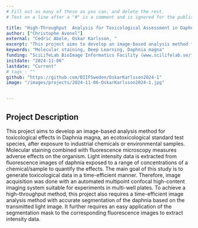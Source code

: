 ```yaml
---
# Fill out as many of these as you can, and delete the rest.
# Text on a line after a "#" is a comment and is ignored for the published page.

title: "High-Throughput  Analysis for Toxicological Assessment in Daphnia magna"
author: ["Christophe Avenel"]
external: "Cedric Abele, Oskar Karlsson, "
excerpt: "This project aims to develop an image-based analysis method for toxicological effects in Daphnia magna, an ecotoxicological standard test species, after exposure to industrial chemicals or environmental samples. Molecular staining combined with fluorescence microscopy measures adverse effects on the organism. Light intensity data is extracted from fluorescence images of daphnia exposed to a range of concentrations of a chemical/sample to quantify the effects. "
keywords: "Molecular staining, Deep Learning, Daphnia magna"
funding: "SciLifeLab BioImage Informatics Facility (www.scilifelab.se/facilities/bioimage-informatics)"
initdate: "2024-11-06"
lastdate: "Current"
# tags_: ""
github: "https://github.com/BIIFSweden/OskarKarlsson2024-1"
image: "/images/projects/2024-11-06-OskarKarlsson2024-1.jpg"


---
```


## Project Description
This project aims to develop an image-based analysis method for toxicological effects in Daphnia magna, an ecotoxicological standard test species, after exposure to industrial chemicals or environmental samples. Molecular staining combined with fluorescence microscopy measures adverse effects on the organism. Light intensity data is extracted from fluorescence images of daphnia exposed to a range of concentrations of a chemical/sample to quantify the effects. 
The main goal of this study is to generate toxicological data in a time-efficient manner. Therefore, image acquisition was done with an automated multipoint confocal high-content imaging system suitable for experiments in multi-well plates. To achieve a high-throughput method, this project also requires a time-efficient image analysis method with accurate segmentation of the daphnia based on the transmitted light image. It further requires an easy application of the segmentation mask to the corresponding fluorescence images to extract intensity data.